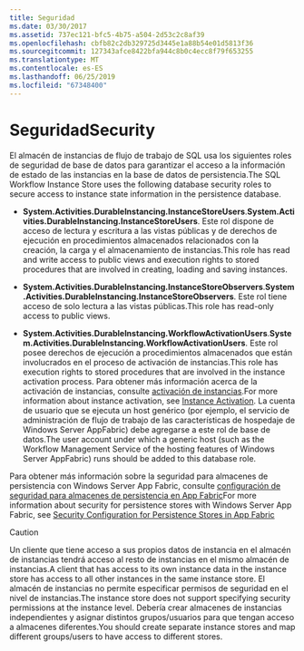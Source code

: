 ```yaml
---
title: Seguridad
ms.date: 03/30/2017
ms.assetid: 737ec121-bfc5-4b75-a504-2d53c2c8af39
ms.openlocfilehash: cbfb82c2db329725d3445e1a88b54e01d5813f36
ms.sourcegitcommit: 127343afce8422bfa944c8b0c4ecc8f79f653255
ms.translationtype: MT
ms.contentlocale: es-ES
ms.lasthandoff: 06/25/2019
ms.locfileid: "67348400"
---
```

# <a name="security"></a><span data-ttu-id="e99ee-102">Seguridad</span><span class="sxs-lookup"><span data-stu-id="e99ee-102">Security</span></span>
<span data-ttu-id="e99ee-103">El almacén de instancias de flujo de trabajo de SQL usa los siguientes roles de seguridad de base de datos para garantizar el acceso a la información de estado de las instancias en la base de datos de persistencia.</span><span class="sxs-lookup"><span data-stu-id="e99ee-103">The SQL Workflow Instance Store uses the following database security roles to secure access to instance state information in the persistence database.</span></span>  
  
- <span data-ttu-id="e99ee-104">**System.Activities.DurableInstancing.InstanceStoreUsers**.</span><span class="sxs-lookup"><span data-stu-id="e99ee-104">**System.Activities.DurableInstancing.InstanceStoreUsers**.</span></span> <span data-ttu-id="e99ee-105">Este rol dispone de acceso de lectura y escritura a las vistas públicas y de derechos de ejecución en procedimientos almacenados relacionados con la creación, la carga y el almacenamiento de instancias.</span><span class="sxs-lookup"><span data-stu-id="e99ee-105">This role has read and write access to public views and execution rights to stored procedures that are involved in creating, loading and saving instances.</span></span>  
  
- <span data-ttu-id="e99ee-106">**System.Activities.DurableInstancing.InstanceStoreObservers**.</span><span class="sxs-lookup"><span data-stu-id="e99ee-106">**System.Activities.DurableInstancing.InstanceStoreObservers**.</span></span> <span data-ttu-id="e99ee-107">Este rol tiene acceso de solo lectura a las vistas públicas.</span><span class="sxs-lookup"><span data-stu-id="e99ee-107">This role has read-only access to public views.</span></span>  
  
- <span data-ttu-id="e99ee-108">**System.Activities.DurableInstancing.WorkflowActivationUsers**.</span><span class="sxs-lookup"><span data-stu-id="e99ee-108">**System.Activities.DurableInstancing.WorkflowActivationUsers**.</span></span> <span data-ttu-id="e99ee-109">Este rol posee derechos de ejecución a procedimientos almacenados que están involucrados en el proceso de activación de instancias.</span><span class="sxs-lookup"><span data-stu-id="e99ee-109">This role has execution rights to stored procedures that are involved in the instance activation process.</span></span> <span data-ttu-id="e99ee-110">Para obtener más información acerca de la activación de instancias, consulte [activación de instancias](instance-activation.md).</span><span class="sxs-lookup"><span data-stu-id="e99ee-110">For more information about instance activation, see [Instance Activation](instance-activation.md).</span></span> <span data-ttu-id="e99ee-111">La cuenta de usuario que se ejecuta un host genérico (por ejemplo, el servicio de administración de flujo de trabajo de las características de hospedaje de Windows Server AppFabric) debe agregarse a este rol de base de datos.</span><span class="sxs-lookup"><span data-stu-id="e99ee-111">The user account under which a generic host (such as the Workflow Management Service of the hosting features of Windows Server AppFabric) runs should be added to this database role.</span></span>  
  
 <span data-ttu-id="e99ee-112">Para obtener más información sobre la seguridad para almacenes de persistencia con Windows Server App Fabric, consulte [configuración de seguridad para almacenes de persistencia en App Fabric](https://go.microsoft.com/fwlink/?LinkId=201208)</span><span class="sxs-lookup"><span data-stu-id="e99ee-112">For more information about security for persistence stores with Windows Server App Fabric, see [Security Configuration for Persistence Stores in App Fabric](https://go.microsoft.com/fwlink/?LinkId=201208)</span></span>  
  
> [!CAUTION]
>  <span data-ttu-id="e99ee-113">Un cliente que tiene acceso a sus propios datos de instancia en el almacén de instancias tendrá acceso al resto de instancias en el mismo almacén de instancias.</span><span class="sxs-lookup"><span data-stu-id="e99ee-113">A client that has access to its own instance data in the instance store has access to all other instances in the same instance store.</span></span> <span data-ttu-id="e99ee-114">El almacén de instancias no permite especificar permisos de seguridad en el nivel de instancias.</span><span class="sxs-lookup"><span data-stu-id="e99ee-114">The instance store does not support specifying security permissions at the instance level.</span></span> <span data-ttu-id="e99ee-115">Debería crear almacenes de instancias independientes y asignar distintos grupos/usuarios para que tengan acceso a almacenes diferentes.</span><span class="sxs-lookup"><span data-stu-id="e99ee-115">You should create separate instance stores and map different groups/users to have access to different stores.</span></span>
